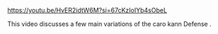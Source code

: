 
https://youtu.be/HvER2idtW6M?si=67cKzIoIYb4sObeL

This video discusses a few main variations of the caro kann Defense . 

